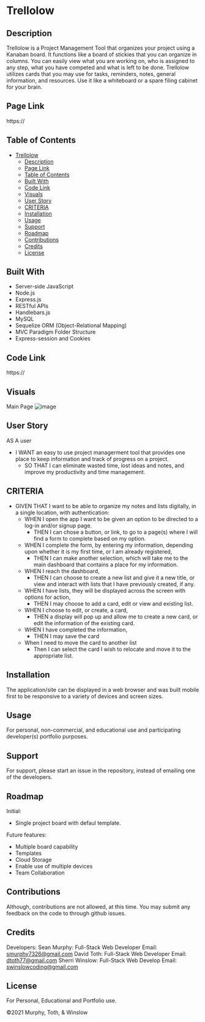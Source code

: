 # Trellolow
## Description

Trellolow is a Project Management Tool that organizes your project using a Kanaban board.   It functions like a board of stickies that you can organize in columns.  You can easily view what you are working on, who is assigned to any step, what you have competed and what is left to be done.  Trellolow utilizes cards that you may use for tasks, reminders, notes, general information, and resources.  Use it like a whiteboard or a spare filing cabinet for your brain.

## Page Link

https://

## Table of Contents

- [Trellolow](#trellolow)
  - [Description](#description)
  - [Page Link](#page-link)
  - [Table of Contents](#table-of-contents)
  - [Built With](#built-with)
  - [Code Link](#code-link)
  - [Visuals](#visuals)
  - [User Story](#user-story)
  - [CRITERIA](#criteria)
  - [Installation](#installation)
  - [Usage](#usage)
  - [Support](#support)
  - [Roadmap](#roadmap)
  - [Contributions](#contributions)
  - [Credits](#credits)
  - [License](#license)

## Built With

- Server-side JavaScript
- Node.js
- Express.js
- RESTful APIs
- Handlebars.js
- MySQL 
- Sequelize ORM (Object-Relational Mapping)
- MVC Paradigm Folder Structure
- Express-session and Cookies

## Code Link

https://

## Visuals

Main Page
 ![image](./assets/images/screenshot.png) 

## User Story

AS A user

- I WANT an easy to use project managerment tool that provides one place to keep information and track of progress on a project.
  - SO THAT I can eliminate wasted time, lost ideas and notes, and improve my productivity and time management.

## CRITERIA

- GIVEN THAT I want to be able to organize my notes and lists digitally, in a single location, with authentication:
  - WHEN I open the app I want to be given an option to be directed to a log-in and/or signup page.
    - THEN I can chose a button, or link, to go to a page(s) where I will find a form to complete based on my option. 
  - WHEN I complete the form, by entering my information, depending upon whether it is my first time, or I am already registered,
    - THEN I can make another selection, which will take me to the main dashboard that contains a place for my information.
  - WHEN I reach the dashboard,
    - THEN I can choose to create a new list and give it a new title, or view and interact with lists that I have previously created, if any.
  - WHEN I have lists, they will be displayed across the screen with options for action, 
    - THEN I may choose to add a card, edit or view and existing list.
  - WHEN I choose to edit, or create, a card,
    - THEN a display will pop up and allow me to create a new card, or edit the information of the existing card.
  - WHEN I have completed the information,
    - THEN I may save the card
  - When I need to move the card to another list
    - Then I can select the card I wish to relocate and move it to the appropriate list.

## Installation

The application/site can be displayed in a web browser and was built mobile first to be responsive to a variety of devices and screen sizes.


## Usage

For personal, non-commercial, and educational use and participating developer(s) portfolio purposes.

## Support

For support, please start an issue in the repository, instead of emailing one of the developers.

## Roadmap

Initial: 

- Single project board with defaul template.

Future features:

- Multiple board capability
- Templates 
- Cloud Storage
- Enable use of multiple devices
- Team Collaboration 

## Contributions

Although, contributions are not allowed, at this time.  You may submit any feedback on the code to through github issues. 

## Credits
Developers:
  Sean Murphy: Full-Stack Web Developer
    Email: smurphy7326@gmail.com
  David Toth: Full-Stack Web Developer
    Email: dtoth77@gmail.com
  Sherri Winslow: Full-Stack Web Develop
    Email: swinslowcoding@gmail.com
  
## License
For Personal, Educational and Portfolio use.

©2021 Murphy, Toth, & Winslow